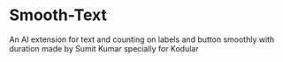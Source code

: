 # Smooth-Text
An AI extension for text and counting on labels and button smoothly with duration made by Sumit Kumar specially for Kodular
